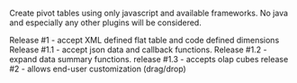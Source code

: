 Create pivot tables using only javascript and available frameworks. No java and especially any other plugins will be considered.

Release #1 - accept XML defined flat table and code defined dimensions
Release #1.1 - accept json data and callback functions.
Release #1.2 - expand data summary functions.
release #1.3 - accepts olap cubes
release #2 - allows end-user customization (drag/drop)